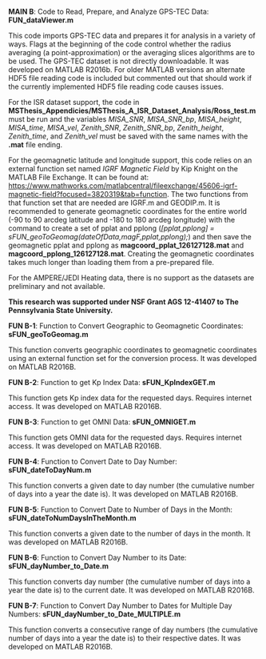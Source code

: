 **MAIN B**: Code to Read, Prepare, and Analyze GPS-TEC Data: **FUN_dataViewer.m**

This code imports GPS-TEC data and prepares it for analysis in a variety of ways. Flags at the beginning of the code control whether the radius averaging (a point-approximation) or the averaging slices algorithms are to be used. The GPS-TEC dataset is not directly downloadable. It was developed on MATLAB R2016b. For older MATLAB versions an alternate HDF5 file reading code is included but commented out that should work if the currently implemented HDF5 file reading code causes issues.

For the ISR dataset support, the code in **MSThesis_Appendicies/MSThesis_A_ISR_Dataset_Analysis/Ross_test.m** must be run and the variables *MISA_SNR*, *MISA_SNR_bp*, *MISA_height*, *MISA_time*, *MISA_vel*, *Zenith_SNR*, *Zenith_SNR_bp*, *Zenith_height*, *Zenith_time*, and *Zenith_vel* must be saved with the same names with the **.mat** file ending.

For the geomagnetic latitude and longitude support, this code relies on an external function set named *IGRF Magnetic Field* by Kip Knight on the MATLAB File Exchange. It can be found at: https://www.mathworks.com/matlabcentral/fileexchange/45606-igrf-magnetic-field?focused=3820319&tab=function. The two functions from that function set that are needed are IGRF.m and GEODIP.m. It is recommended to generate geomagnetic coordinates for the entire world (-90 to 90 arcdeg latitude and -180 to 180 arcdeg longitude) with the command to create a set of pplat and pplong (*[pplat,pplong] = sFUN_geoToGeomag(dateOfData,magF,pplat,pplong);*) and then save the geomagnetic pplat and pplong as **magcoord_pplat_126127128.mat** and **magcoord_pplong_126127128.mat**. Creating the geomagnetic coordinates takes much longer than loading them from a pre-prepared file.

For the AMPERE/JEDI Heating data, there is no support as the datasets are preliminary and not available.



**This research was supported under NSF Grant AGS 12-41407 to The Pennsylvania State University.**



**FUN B-1**: Function to Convert Geographic to Geomagnetic Coordinates: **sFUN_geoToGeomag.m**

This function converts geographic coordinates to geomagnetic coordinates using an external function set for the conversion process. It was developed on MATLAB R2016B.


**FUN B-2**: Function to get Kp Index Data: **sFUN_KpIndexGET.m**

This function gets Kp index data for the requested days. Requires internet access. It was developed on MATLAB R2016B.


**FUN B-3**: Function to get OMNI Data: **sFUN_OMNIGET.m**

This function gets OMNI data for the requested days. Requires internet access. It was developed on MATLAB R2016B.


**FUN B-4**: Function to Convert Date to Day Number: **sFUN_dateToDayNum.m**

This function converts a given date to day number (the cumulative number of days into a year the date is). It was developed on MATLAB R2016B.


**FUN B-5**: Function to Convert Date to Number of Days in the Month: **sFUN_dateToNumDaysInTheMonth.m**

This function converts a given date to the number of days in the month. It was developed on MATLAB R2016B.


**FUN B-6**: Function to Convert Day Number to its Date: **sFUN_dayNumber_to_Date.m**

This function converts day number (the cumulative number of days into a year the date is) to the current date. It was developed on MATLAB R2016B.


**FUN B-7**: Function to Convert Day Number to Dates for Multiple Day Numbers: **sFUN_dayNumber_to_Date_MULTIPLE.m**

This function converts a consecutive range of day numbers (the cumulative number of days into a year the date is) to their respective dates. It was developed on MATLAB R2016B.
